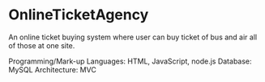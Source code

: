# OnlineTicketAgency

An online ticket buying system where user can buy ticket of bus and air all of those at one site.

Programming/Mark-up Languages: HTML, JavaScript, node.js
Database: MySQL
Architecture: MVC
